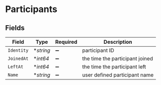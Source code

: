 # Participants


## Fields

| Field                           | Type                            | Required                        | Description                     |
| ------------------------------- | ------------------------------- | ------------------------------- | ------------------------------- |
| `Identity`                      | **string*                       | :heavy_minus_sign:              | participant ID                  |
| `JoinedAt`                      | **int64*                        | :heavy_minus_sign:              | the time the participant joined |
| `LeftAt`                        | **int64*                        | :heavy_minus_sign:              | the time the participant left   |
| `Name`                          | **string*                       | :heavy_minus_sign:              | user defined participant name   |